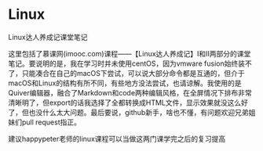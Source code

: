 # Linux
Linux达人养成记课堂笔记

这里包括了慕课网(imooc.com)课程——【Linux达人养成记】Ⅰ和Ⅱ两部分的课堂笔记。要说明的是，我在学习时并未使用centOS，因为vmware fusion始终装不了，只能凑合在自己的macOS下尝试，可以说大部分命令都是互通的，但介于macOS和Linux的结构有所不同，有些地方没法尝试，也请谅解。我使用的是Quiver编辑器，融合了Markdown和code两种编辑风格，在全屏情况下排布非常清晰明了，但export的话我选择了全都转换成HTML文件，显示效果就没这么好了，但也没什么太大问题。最后要说，github新手，啥也不懂，有问题欢迎兄弟姐妹们pull request指正。

建议happypeter老师的linux课程可以当做这两门课学完之后的复习提高
